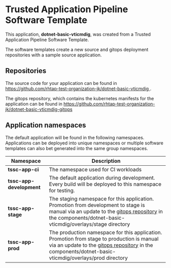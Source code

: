 # Trusted Application Pipeline Software Template

This application, **dotnet-basic-vticmdig**, was created from a Trusted Application Pipeline Software Template.

The software templates create a new source and gitops deployment repositories with a sample source application. 

## Repositories

The source code for your application can be found in [https://github.com/rhtap-test-organization-jk/dotnet-basic-vticmdig ](https://github.com/rhtap-test-organization-jk/dotnet-basic-vticmdig ).
 
The gitops repository, which contains the kubernetes manifests for the application can be found in 
[https://github.com/rhtap-test-organization-jk/dotnet-basic-vticmdig-gitops ](https://github.com/rhtap-test-organization-jk/dotnet-basic-vticmdig-gitops ) 

## Application namespaces 

The default application will be found in the following namespaces. Applications can be deployed into unique namespaces or multiple software templates can also bet generated into the same group namespaces.  

|  Namespace   |  Description   |  
| -------- | -------- |
| **tssc-app-ci** | The namespace used for CI workloads |
| **tssc-app-development** | The default application during development. Every build will be deployed to this namespace for testing. |
| **tssc-app-stage** | The staging namespace for this application. Promotion from development to stage is manual via an update to the [gitops repository](https://github.com/rhtap-test-organization-jk/dotnet-basic-vticmdig-gitops ) in the components/dotnet-basic-vticmdig/overlays/stage directory |
| **tssc-app-prod** | The production namespace for this application. Promotion from stage to production is manual via an update to the [gitops repository](https://github.com/rhtap-test-organization-jk/dotnet-basic-vticmdig-gitops ) in the components/dotnet-basic-vticmdig/overlays/prod directory |